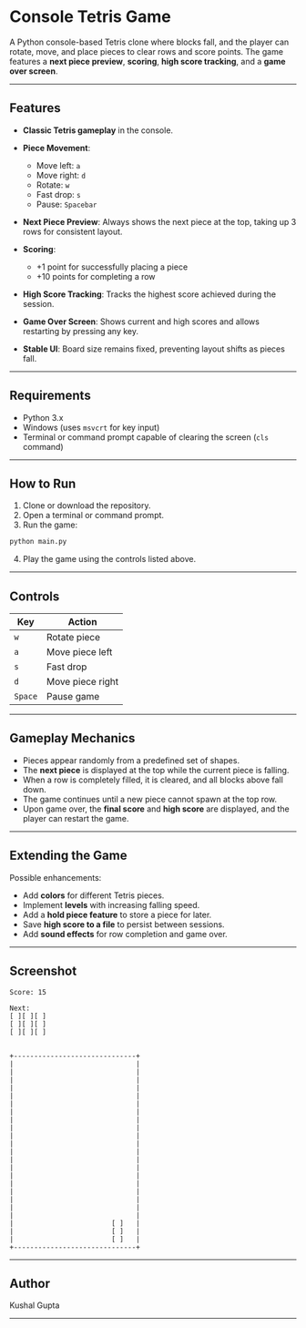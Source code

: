 # Console Tetris Game

A Python console-based Tetris clone where blocks fall, and the player can rotate, move, and place pieces to clear rows and score points. The game features a **next piece preview**, **scoring**, **high score tracking**, and a **game over screen**.

---

## Features

* **Classic Tetris gameplay** in the console.
* **Piece Movement**:

  * Move left: `a`
  * Move right: `d`
  * Rotate: `w`
  * Fast drop: `s`
  * Pause: `Spacebar`
* **Next Piece Preview**: Always shows the next piece at the top, taking up 3 rows for consistent layout.
* **Scoring**:

  * +1 point for successfully placing a piece
  * +10 points for completing a row
* **High Score Tracking**: Tracks the highest score achieved during the session.
* **Game Over Screen**: Shows current and high scores and allows restarting by pressing any key.
* **Stable UI**: Board size remains fixed, preventing layout shifts as pieces fall.

---

## Requirements

* Python 3.x
* Windows (uses `msvcrt` for key input)
* Terminal or command prompt capable of clearing the screen (`cls` command)

---

## How to Run

1. Clone or download the repository.
2. Open a terminal or command prompt.
3. Run the game:

```bash
python main.py
```

4. Play the game using the controls listed above.

---

## Controls

| Key     | Action           |
| ------- | ---------------- |
| `w`     | Rotate piece     |
| `a`     | Move piece left  |
| `s`     | Fast drop        |
| `d`     | Move piece right |
| `Space` | Pause game       |

---

## Gameplay Mechanics

* Pieces appear randomly from a predefined set of shapes.
* The **next piece** is displayed at the top while the current piece is falling.
* When a row is completely filled, it is cleared, and all blocks above fall down.
* The game continues until a new piece cannot spawn at the top row.
* Upon game over, the **final score** and **high score** are displayed, and the player can restart the game.

---

## Extending the Game

Possible enhancements:

* Add **colors** for different Tetris pieces.
* Implement **levels** with increasing falling speed.
* Add a **hold piece feature** to store a piece for later.
* Save **high score to a file** to persist between sessions.
* Add **sound effects** for row completion and game over.

---

## Screenshot

```
Score: 15

Next:
[ ][ ][ ]
[ ][ ][ ]
[ ][ ][ ]


+------------------------------+
|                              |
|                              |
|                              |
|                              |
|                              |
|                              |
|                              |
|                              |
|                              |
|                              |
|                              |
|                              |
|                              |
|                              |
|                              |
|                              |
|                              |
|                              |
|                              |
|                              |
|                        [ ]   |
|                        [ ]   |
|                        [ ]   |
+------------------------------+
```

---

## Author

Kushal Gupta

---
